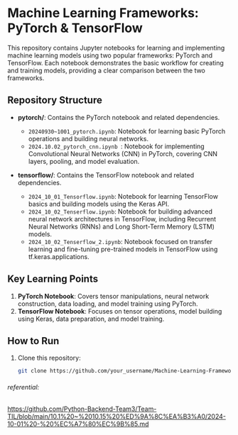 # Machine Learning Frameworks: PyTorch & TensorFlow

This repository contains Jupyter notebooks for learning and implementing machine learning models using two popular frameworks: PyTorch and TensorFlow. Each notebook demonstrates the basic workflow for creating and training models, providing a clear comparison between the two frameworks.

## Repository Structure
- **pytorch/**: Contains the PyTorch notebook and related dependencies.
  - `20240930~1001_pytorch.ipynb`: Notebook for learning basic PyTorch operations and building neural networks.
  - `2024.10.02_pytorch_cnn.ipynb `: Notebook for implementing Convolutional Neural Networks (CNN) in PyTorch, covering CNN layers, pooling, and model evaluation.

- **tensorflow/**: Contains the TensorFlow notebook and related dependencies.
  - `2024_10_01_Tensorflow.ipynb`: Notebook for learning TensorFlow basics and building models using the Keras API.
  - `2024_10_02_Tenserflow.ipynb`: Notebook for building advanced neural network architectures in TensorFlow, including Recurrent Neural Networks (RNNs) and Long Short-Term Memory (LSTM) models.
  - `2024_10_02_Tenserflow_2.ipynb`: Notebook focused on transfer learning and fine-tuning pre-trained models in TensorFlow using tf.keras.applications.

## Key Learning Points
1. **PyTorch Notebook**: Covers tensor manipulations, neural network construction, data loading, and model training using PyTorch.
2. **TensorFlow Notebook**: Focuses on tensor operations, model building using Keras, data preparation, and model training.

## How to Run
1. Clone this repository:
   ```bash
   git clone https://github.com/your_username/Machine-Learning-Frameworks.git

###### referential:
https://github.com/Python-Backend-Team3/Team-TIL/blob/main/10.1%20~%2010.15%20%ED%9A%8C%EA%B3%A0/2024-10-01%20-%20%EC%A7%80%EC%9B%85.md

